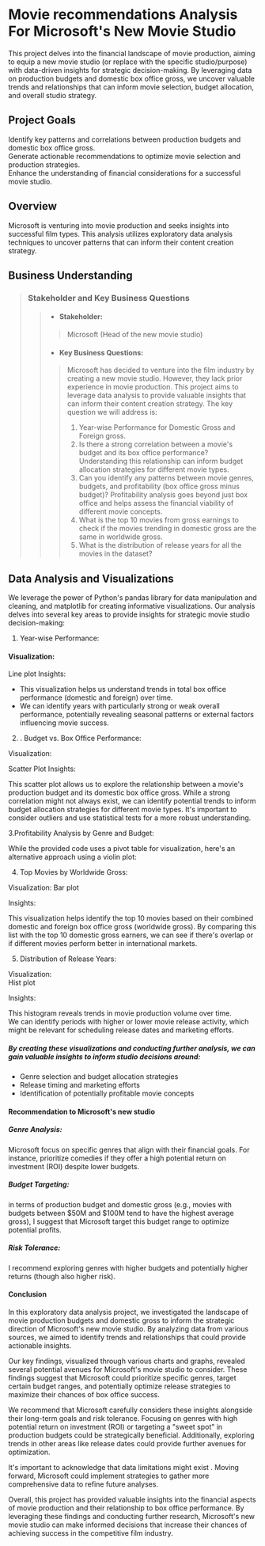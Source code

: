# Movie recommendations Analysis For Microsoft's New Movie Studio  
     
This project delves into the financial landscape of movie production, aiming to equip a new movie studio (or replace with the specific studio/purpose) with data-driven insights for strategic decision-making. By leveraging data on production budgets and domestic box office gross, we uncover valuable trends and relationships that can inform movie selection, budget allocation, and overall studio strategy.  

## Project Goals  

Identify key patterns and correlations between production budgets and domestic box office gross.  
Generate actionable recommendations to optimize movie selection and production strategies.  
Enhance the understanding of financial considerations for a successful movie studio.   

## Overview
Microsoft is venturing into movie production and seeks insights into successful film types. This analysis utilizes exploratory data analysis techniques to uncover patterns that can inform their content creation strategy.

## Business Understanding

> ### Stakeholder and Key Business Questions
>> *  #### Stakeholder: 
>>> Microsoft (Head of the new movie studio)   
>> * #### Key Business Questions: 
>>>  Microsoft has decided to venture into the film industry by creating a new movie studio.  However, they lack prior experience in movie production. This project aims to leverage data analysis to provide valuable insights that can inform their content creation strategy. The key question we will address is: 
>>> 1. Year-wise Performance for Domestic Gross and Foreign gross. 
>>> 2. Is there a strong correlation between a movie's budget and its box office performance? Understanding this relationship can inform budget allocation strategies for different movie types.
>>> 3. Can you identify any patterns between movie genres, budgets, and profitability (box office gross minus budget)? Profitability analysis goes beyond just box office and helps assess the financial viability of different movie concepts.
>>> 4. What is the top 10 movies from gross earnings to check if the movies trending in domestic gross are the same in worldwide gross.  
>>> 5. What is the distribution of release years for all the movies in the dataset?

## Data Analysis and Visualizations  

We leverage the power of Python's pandas library for data manipulation and cleaning, and matplotlib for creating informative visualizations. Our analysis delves into several key areas to provide insights for strategic movie studio decision-making:

1. Year-wise Performance:

#### Visualization:  

Line plot
Insights:

* This visualization helps us understand trends in total box office performance (domestic and foreign) over time.
* We can identify years with particularly strong or weak overall performance, potentially revealing seasonal patterns or external factors influencing movie success.  




2. . Budget vs. Box Office Performance:

Visualization:  

Scatter Plot
Insights:

This scatter plot allows us to explore the relationship between a movie's production budget and its domestic box office gross.
While a strong correlation might not always exist, we can identify potential trends to inform budget allocation strategies for different movie types. It's important to consider outliers and use statistical tests for a more robust understanding.  


3.Profitability Analysis by Genre and Budget:

While the provided code uses a pivot table for visualization, here's an alternative approach using a violin plot:



4. Top Movies by Worldwide Gross:

Visualization:
Bar plot 

Insights:

This visualization helps identify the top 10 movies based on their combined domestic and foreign box office gross (worldwide gross).
By comparing this list with the top 10 domestic gross earners, we can see if there's overlap or if different movies perform better in international markets.  


5. Distribution of Release Years:

Visualization:  
Hist plot

Insights:

This histogram reveals trends in movie production volume over time.  
We can identify periods with higher or lower movie release activity, which might be relevant for scheduling release dates and marketing efforts.  

##### By creating these visualizations and conducting further analysis, we can gain valuable insights to inform studio decisions around:

* Genre selection and budget allocation strategies  
* Release timing and marketing efforts  
* Identification of potentially profitable movie concepts    

#### Recommendation to Microsoft's new studio 

##### Genre Analysis:  
Microsoft focus on specific genres that align with their financial goals. For instance, prioritize comedies if they offer a high potential return on investment (ROI) despite lower budgets.  

##### Budget Targeting:  
in terms of production budget and domestic gross (e.g., movies with budgets between $50M and $100M tend to have the highest average gross), I suggest that Microsoft target this budget range to optimize potential profits.

##### Risk Tolerance: 
I recommend exploring genres with higher budgets and potentially higher returns (though also higher risk).

#### Conclusion
In this exploratory data analysis project, we investigated the landscape of movie production budgets and domestic gross to inform the strategic direction of Microsoft's new movie studio. By analyzing data from various sources, we aimed to identify trends and relationships that could provide actionable insights.

Our key findings, visualized through various charts and graphs, revealed several potential avenues for Microsoft's movie studio to consider. These findings suggest that Microsoft could prioritize specific genres, target certain budget ranges, and potentially optimize release strategies to maximize their chances of box office success.

We recommend that Microsoft carefully considers these insights alongside their long-term goals and risk tolerance. Focusing on genres with high potential return on investment (ROI) or targeting a "sweet spot" in production budgets could be strategically beneficial. Additionally, exploring trends in other areas like release dates could provide further avenues for optimization.

It's important to acknowledge that data limitations might exist .  Moving forward, Microsoft could implement strategies to gather more comprehensive data to refine future analyses.

Overall, this project has provided valuable insights into the financial aspects of movie production and their relationship to box office performance. By leveraging these findings and conducting further research, Microsoft's new movie studio can make informed decisions that increase their chances of achieving success in the competitive film industry.  






